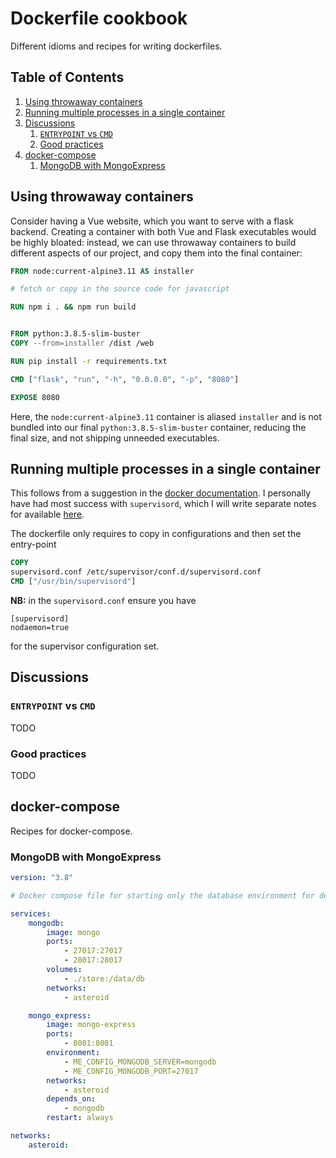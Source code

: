 # Dockerfile cookbook

Different idioms and recipes for writing dockerfiles.

<!--BEGIN TOC-->
## Table of Contents
1. [Using throwaway containers](#using-throwaway-containers)
2. [Running multiple processes in a single container](#running-multiple-processes-in-a-single-container)
3. [Discussions](#discussions)
    1. [`ENTRYPOINT` vs `CMD`](#entrypoint-vs-cmd)
    2. [Good practices](#good-practices)
4. [docker-compose](#docker-compose)
    1. [MongoDB with MongoExpress](#mongodb-with-mongoexpress)

<!--END TOC-->

## Using throwaway containers
Consider having a Vue website, which you want to serve with a flask backend. Creating a container with both Vue and Flask executables would be highly bloated: instead, we can use throwaway containers to build different aspects of our project, and copy them into the final container:

```Dockerfile
FROM node:current-alpine3.11 AS installer

# fetch or copy in the source code for javascript

RUN npm i . && npm run build


FROM python:3.8.5-slim-buster
COPY --from=installer /dist /web

RUN pip install -r requirements.txt

CMD ["flask", "run", "-h", "0.0.0.0", "-p", "8080"]

EXPOSE 8080
```

Here, the `node:current-alpine3.11` container is aliased `installer` and is not bundled into our final `python:3.8.5-slim-buster` container, reducing the final size, and not shipping unneeded executables.

## Running multiple processes in a single container
This follows from a suggestion in the [docker documentation](https://docs.docker.com/config/containers/multi-service_container/). I personally have had most success with `supervisord`, which I will write separate notes for available [here](https://github.com/fjebaker/notes/blob/master/automation/supervisor-d.md).

The dockerfile only requires to copy in configurations and then set the entry-point
```Dockerfile
COPY 
supervisord.conf /etc/supervisor/conf.d/supervisord.conf
CMD ["/usr/bin/supervisord"]
```

**NB:** in the `supervisord.conf` ensure you have
```
[supervisord]
nodaemon=true
```
for the supervisor configuration set.


## Discussions

### `ENTRYPOINT` vs `CMD`
TODO

### Good practices
TODO


## docker-compose
Recipes for docker-compose.

### MongoDB with MongoExpress
```yml
version: "3.8"

# Docker compose file for starting only the database environment for development

services:
    mongodb:
        image: mongo
        ports:
            - 27017:27017
            - 28017:28017
        volumes:
            - ./store:/data/db
        networks:
            - asteroid

    mongo_express:
        image: mongo-express
        ports:
            - 8081:8081
        environment:
            - ME_CONFIG_MONGODB_SERVER=mongodb
            - ME_CONFIG_MONGODB_PORT=27017
        networks:
            - asteroid
        depends_on:
            - mongodb
        restart: always

networks:
    asteroid:
```
